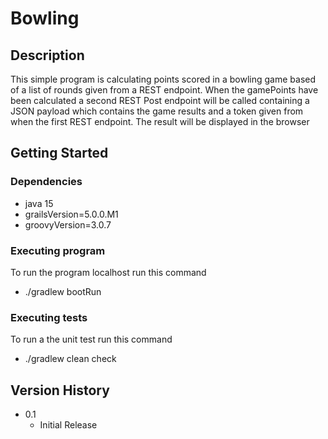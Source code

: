 # Bowling

## Description

This simple program is calculating points scored in a bowling game based of a list of rounds given from a REST endpoint.
When the gamePoints have been calculated a second REST Post endpoint will be called containing a JSON payload which contains the game results and a token given from when the first REST endpoint. 
The result will be displayed in the browser

## Getting Started

### Dependencies

* java 15 
* grailsVersion=5.0.0.M1
* groovyVersion=3.0.7

### Executing program

To run the program localhost run this command
* ./gradlew bootRun

### Executing tests
To run a the unit test run this command
* ./gradlew clean check

## Version History

* 0.1
    * Initial Release
